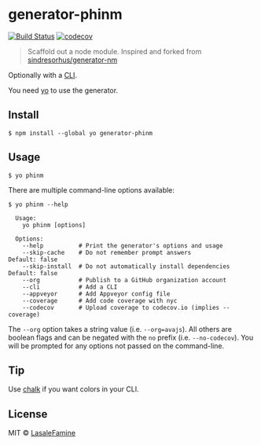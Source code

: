 # generator-phinm
[![Build Status](https://travis-ci.org/LasaleFamine/generator-phinm.svg?branch=master)](https://travis-ci.org/LasaleFamine/generator-phinm)
[![codecov](https://codecov.io/gh/LasaleFamine/generator-phinm/branch/master/graph/badge.svg)](https://codecov.io/gh/LasaleFamine/generator-phinm)

> Scaffold out a node module. Inspired and forked from [sindresorhus/generator-nm](https://github.com/sindresorhus/generator-nm)

Optionally with a [CLI](http://en.wikipedia.org/wiki/Command-line_interface).

You need [yo](https://github.com/yeoman/yo) to use the generator.

## Install

```
$ npm install --global yo generator-phinm
```


## Usage

```
$ yo phinm
```

There are multiple command-line options available:

```
$ yo phinm --help

  Usage:
    yo phinm [options]

  Options:
    --help          # Print the generator's options and usage
    --skip-cache    # Do not remember prompt answers                      Default: false
    --skip-install  # Do not automatically install dependencies           Default: false
    --org           # Publish to a GitHub organization account
    --cli           # Add a CLI
    --appveyor      # Add Appveyor config file
    --coverage      # Add code coverage with nyc
    --codecov       # Upload coverage to codecov.io (implies --coverage)
```

The `--org` option takes a string value (i.e. `--org=avajs`). All others are boolean flags and can be negated with the `no` prefix (i.e. `--no-codecov`). You will be prompted for any options not passed on the command-line.


## Tip

Use [chalk](https://github.com/sindresorhus/chalk) if you want colors in your CLI.


## License

MIT © [LasaleFamine](https://godev.space)
